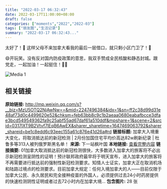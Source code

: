 ```yaml
---
title: "2022-03-17 06:32:43"
date: 2022-03-17T11:00:00+08:00
draft: false
categories: ["moments","2022","2022-03"]
tags: ["朋友圈","生活记录"]
summary: "2022-03-17 06:32:43..."
---
```


太好了！🥰 这样父母不来加拿大看我的最后一层借口，就只剩小区门卫了！🤣

😄开玩笑。没有反对国内防疫政策的意思，我双手赞成全民核酸和静态封城。跟党走，一起加油！一起挺住！💪🙏

![Media 1](/Moments/photos/2022-03-17/202203170632430.jpg)

## 相关链接

**原始链接:** http://mp.weixin.qq.com/s?__biz=MzU5OTQ2NjAwNw==&mid=2247496384&idx=1&sn=ff2c38d99d31e48af73d0c4499620e52&chksm=feb63bb8c9c1b2aeaa0680eabafbcce3dfae3bcd549549362fa9c25abf55ad67daf61a510ddf&mpshare=1&scene=2&srcid=0317lXT9B2Vtvf7lEqB6AwEX&sharer_sharetime=1647469063792&sharer_shareid=be1c8edd6c93eec155a61c876e41d26a#rd
**链接标题:** 加拿大入境重大变化，将取消抵达前的新冠检测 | 2月份加国住宅平均价高达82w刷新纪录 | 杜鲁多等313人被列俄罗斯黑名单！
**来源:** 下一站枫叶国
**本地链接:** [查看完整内容](/link_content/2022/03/2022-03-17-1/link_content/)
**链接摘要:** 01加拿大取消抵达前的新冠检测很快，大多数进入加拿大的旅客将不必出示新冠检测呈阴性的证明！预计联邦政府最早将于明天宣布，进入加拿大的旅客将不再需要进行抵达前的强制性新冠检测要求。知情人士证实，加拿大正在取消机场和陆路过境点的检测要求。目前加拿大规定：任何入境加拿大的人——目前仅限于加拿大公民、永久居民和完全接种疫苗的外国人，必须提供过去24小时药房提供的快速检测阴性证明或者过去72小时内在加拿大境...
**包含图片:** 28 张

